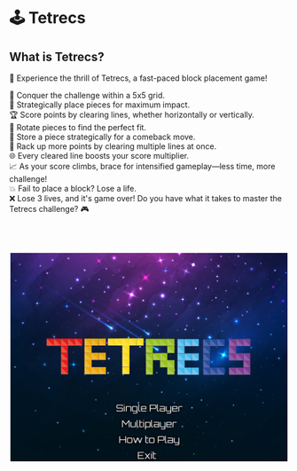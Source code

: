 # 🕹️ Tetrecs
## What is Tetrecs?  

🚀 Experience the thrill of Tetrecs, a fast-paced block placement game!  

🔢 Conquer the challenge within a 5x5 grid.  
🧩 Strategically place pieces for maximum impact.  
🏆 Score points by clearing lines, whether horizontally or vertically.  
🔄 Rotate pieces to find the perfect fit.  
💾 Store a piece strategically for a comeback move.  
🚀 Rack up more points by clearing multiple lines at once.  
🌐 Every cleared line boosts your score multiplier.  
📈 As your score climbs, brace for intensified gameplay—less time, more challenge!  
💥 Fail to place a block? Lose a life.  
❌ Lose 3 lives, and it's game over! Do you have what it takes to master the Tetrecs challenge? 🎮  

<br> <!-- Add a line break for separation -->

<p align="center">
  <img src="https://raw.githubusercontent.com/DwijeshD/Tetrecs/main/src/main/Tetrecs%20Images/Main%20Menu.png" alt="Tetrecs Main Menu" width="500" style="margin-top: 20px;">
</p>

